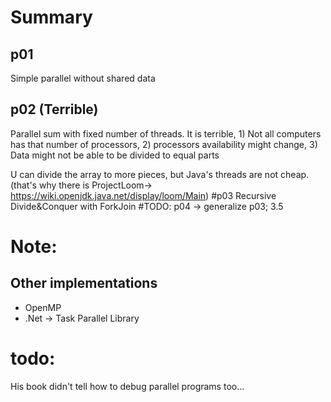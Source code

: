# Summary
## p01
Simple parallel without shared data
## p02 (Terrible)
Parallel sum with fixed number of threads. It is terrible, 1) Not all computers has that number of processors, 2) processors availability might change, 3) Data might not be able to be divided to equal parts

U can divide the array to more pieces, but Java's threads are not cheap.(that's why there is ProjectLoom-> https://wiki.openjdk.java.net/display/loom/Main)
#p03
Recursive Divide&Conquer with ForkJoin
#TODO: p04 -> generalize p03; 3.5

# Note:
## Other implementations
+ OpenMP
+ .Net -> Task Parallel Library 

# todo:

His book didn't tell how to debug parallel programs too...